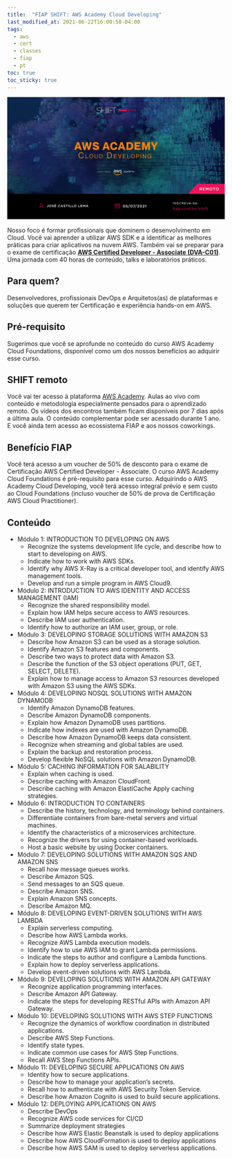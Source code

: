 ```yaml
---
title:  "FIAP SHIFT: AWS Academy Cloud Developing"
last_modified_at: 2021-06-22T16:00:58-04:00
tags:
  - aws
  - cert
  - classes
  - fiap
  - pt
toc: true
toc_sticky: true
---
```


[![](/assets/images/posts/2021-06-22-shift-aws-dev.png)](https://www.fiap.com.br/shift/curso/tecnologia/aws-academy-cloud-developing)

Nosso foco é formar profissionais que dominem o desenvolvimento em Cloud. Você vai aprender a utilizar AWS SDK e a identificar as melhores práticas para criar aplicativos na nuvem AWS. Também vai se preparar para o exame de certificação **[AWS Certified Developer - Associate (DVA-C01)](https://aws.amazon.com/pt/certification/certified-developer-associate/)**. Uma jornada com 40 horas de conteúdo, talks e laboratórios práticos.

## Para quem?
Desenvolvedores, profissionais DevOps e Arquitetos(as) de plataformas e soluções que querem ter Certificação e experiência hands-on em AWS.

## Pré-requisito
Sugerimos que você se aprofunde no conteúdo do curso AWS Academy Cloud Foundations, disponível como um dos nossos benefícios ao adquirir esse curso.

## SHIFT remoto

Você vai ter acesso à plataforma [AWS Academy](/aws-academy). Aulas ao vivo com conteúdo e metodologia especialmente pensados para o aprendizado remoto. Os vídeos dos encontros também ficam disponíveis por 7 dias após a última aula. O conteúdo complementar pode ser acessado durante 1 ano. E você ainda tem acesso ao ecossistema FIAP e aos nossos coworkings.

## Benefício FIAP
Você terá acesso a um voucher de 50% de desconto para o exame de Certificação AWS Certified Developer - Associate. O curso AWS Academy Cloud Foundations é pré-requisito para esse curso. Adquirindo o AWS Academy Cloud Developing, você terá acesso integral prévio e sem custo ao Cloud Foundations (incluso voucher de 50% de prova de Certificação AWS Cloud Practitioner).


## Conteúdo

 - Módulo 1: INTRODUCTION TO DEVELOPING ON AWS
    * Recognize the systems development life cycle, and describe how to start to developing on AWS.
    * Indicate how to work with AWS SDKs.
    * Identify why AWS X-Ray is a critical developer tool, and identify AWS management tools.
    * Develop and run a simple program in AWS Cloud9.
 - Módulo 2: INTRODUCTION TO AWS IDENTITY AND ACCESS MANAGEMENT (IAM)
    * Recognize the shared responsibility model.
    * Explain how IAM helps secure access to AWS resources.
    * Describe IAM user authentication.
    * Identify how to authorize an IAM user, group, or role.
 - Módulo 3: DEVELOPING STORAGE SOLUTIONS WITH AMAZON S3
    * Describe how Amazon S3 can be used as a storage solution.
    * Identify Amazon S3 features and components.
    * Describe two ways to protect data with Amazon S3.
    * Describe the function of the S3 object operations (PUT, GET, SELECT, DELETE).
    * Explain how to manage access to Amazon S3 resources developed with Amazon S3 using the AWS SDKs.
- Módulo 4: DEVELOPING NOSQL SOLUTIONS WITH AMAZON DYNAMODB
    * Identify Amazon DynamoDB features.
    * Describe Amazon DynamoDB components.
    * Explain how Amazon DynamoDB uses partitions.
    * Indicate how indexes are used with Amazon DynamoDB.
    * Describe how Amazon DynamoDB keeps data consistent.
    * Recognize when streaming and global tables are used.
    * Explain the backup and restoration process.
    * Develop flexible NoSQL solutions with Amazon DynamoDB.
- Módulo 5: CACHING INFORMATION FOR SALABILITY
    * Explain when caching is used.
    * Describe caching with Amazon CloudFront.
    * Describe caching with Amazon ElastiCache Apply caching strategies.
- Módulo 6: INTRODUCTION TO CONTAINERS
    * Describe the history, technology, and terminology behind containers.
    * Differentiate containers from bare-metal servers and virtual machines.
    * Identify the characteristics of a microservices architecture.
    * Recognize the drivers for using container-based workloads.
    * Host a basic website by using Docker containers.
- Módulo 7: DEVELOPING SOLUTIONS WITH AMAZON SQS AND AMAZON SNS
    * Recall how message queues works.
    * Describe Amazon SQS.
    * Send messages to an SQS queue.
    * Describe Amazon SNS.
    * Explain Amazon SNS concepts.
    * Describe Amazon MQ.
- Módulo 8: DEVELOPING EVENT-DRIVEN SOLUTIONS WITH AWS LAMBDA
    * Explain serverless computing.
    * Describe how AWS Lambda works.
    * Recognize AWS Lambda execution models.
    * Identify how to use AWS IAM to grant Lambda permissions.
    * Indicate the steps to author and configure a Lambda functions.
    * Explain how to deploy serverless applications.
    * Develop event-driven solutions with AWS Lambda.
- Módulo 9: DEVELOPING SOLUTIONS WITH AMAZON API GATEWAY
    * Recognize application programming interfaces.
    * Describe Amazon API Gateway.
    * Indicate the steps for developing RESTful APIs with Amazon API Gateway.
- Módulo 10: DEVELOPING SOLUTIONS WITH AWS STEP FUNCTIONS
    * Recognize the dynamics of workflow coordination in distributed applications.
    * Describe AWS Step Functions.
    * Identify state types.
    * Indicate common use cases for AWS Step Functions.
    * Recall AWS Step Functions APIs.
- Módulo 11: DEVELOPING SECURE APPLICATIONS ON AWS
    * Identity how to secure applications.
    * Describe how to manage your application’s secrets.
    * Recall how to authenticate with AWS Security Token Service.
    * Describe how Amazon Cognito is used to build secure applications.
- Módulo 12: DEPLOYING APPLICATIONS ON AWS
    * Describe DevOps
    * Recognize AWS code services for CI/CD
    * Summarize deployment strategies
    * Describe how AWS Elastic Beanstalk is used to deploy applications
    * Describe how AWS CloudFormation is used to deploy applications
    * Describe how AWS SAM is used to deploy serverless applications.